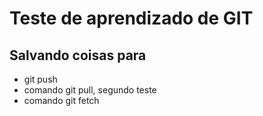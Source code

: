 # Teste de aprendizado de GIT

## Salvando coisas para

* git push 
* comando git pull, segundo teste
* comando git fetch
